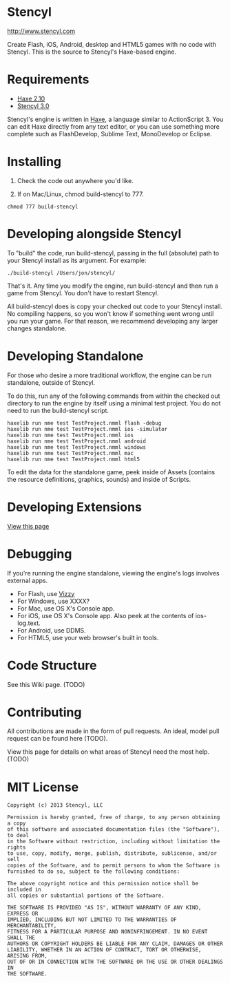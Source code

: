 Stencyl
==============

http://www.stencyl.com

Create Flash, iOS, Android, desktop and HTML5 games with no code with Stencyl. This is the source to Stencyl's Haxe-based engine.


Requirements
==============

* [Haxe 2.10](http://www.haxe.org)
* [Stencyl 3.0](http://www.stencyl.com)

Stencyl's engine is written in [Haxe](http://www.haxe.org), a language similar to ActionScript 3. 
You can edit Haxe directly from any text editor, or you can use something more complete such as FlashDevelop, 
Sublime Text, MonoDevelop or Eclipse.


Installing
==============

1) Check the code out anywhere you'd like.

2) If on Mac/Linux, chmod build-stencyl to 777.

```
chmod 777 build-stencyl
```


Developing alongside Stencyl
==============

To "build" the code, run build-stencyl, passing in the full (absolute) path to your Stencyl install as its argument. 
For example:

```
./build-stencyl /Users/jon/stencyl/
```

That's it. Any time you modify the engine, run build-stencyl and then run a game from Stencyl. You 
don't have to restart Stencyl.

All build-stencyl does is copy your checked out code to your Stencyl install. No compiling happens, 
so you won't know if something went wrong until you run your game. For that reason, we recommend developing
any larger changes standalone.


Developing Standalone
==============

For those who desire a more traditional workflow, the engine can be run standalone, outside of Stencyl.

To do this, run any of the following commands from within the checked out directory to run the engine by itself using a minimal test project. You do not need to run the build-stencyl script.

```
haxelib run nme test TestProject.nmml flash -debug
haxelib run nme test TestProject.nmml ios -simulator
haxelib run nme test TestProject.nmml ios
haxelib run nme test TestProject.nmml android
haxelib run nme test TestProject.nmml windows
haxelib run nme test TestProject.nmml mac
haxelib run nme test TestProject.nmml html5
```

To edit the data for the standalone game, peek inside of Assets (contains the resource definitions, graphics, sounds) and inside of Scripts.


Developing Extensions
==============

[View this page](https://github.com/Stencyl/stencyl-engine/wiki/Extensions)


Debugging
==============

If you're running the engine standalone, viewing the engine's logs involves external apps.

* For Flash, use [Vizzy](https://code.google.com/p/flash-tracer)
* For Windows, use XXXX?
* For Mac, use OS X's Console app.
* For iOS, use OS X's Console app. Also peek at the contents of ios-log.text.
* For Android, use DDMS.
* For HTML5, use your web browser's built in tools.



Code Structure
==============

See this Wiki page. (TODO)


Contributing
==============

All contributions are made in the form of pull requests. An ideal, model pull request can be found here (TODO).

View this page for details on what areas of Stencyl need the most help. (TODO)


MIT License
==============

```
Copyright (c) 2013 Stencyl, LLC

Permission is hereby granted, free of charge, to any person obtaining a copy
of this software and associated documentation files (the "Software"), to deal
in the Software without restriction, including without limitation the rights
to use, copy, modify, merge, publish, distribute, sublicense, and/or sell
copies of the Software, and to permit persons to whom the Software is
furnished to do so, subject to the following conditions:

The above copyright notice and this permission notice shall be included in
all copies or substantial portions of the Software.

THE SOFTWARE IS PROVIDED "AS IS", WITHOUT WARRANTY OF ANY KIND, EXPRESS OR
IMPLIED, INCLUDING BUT NOT LIMITED TO THE WARRANTIES OF MERCHANTABILITY,
FITNESS FOR A PARTICULAR PURPOSE AND NONINFRINGEMENT. IN NO EVENT SHALL THE
AUTHORS OR COPYRIGHT HOLDERS BE LIABLE FOR ANY CLAIM, DAMAGES OR OTHER
LIABILITY, WHETHER IN AN ACTION OF CONTRACT, TORT OR OTHERWISE, ARISING FROM,
OUT OF OR IN CONNECTION WITH THE SOFTWARE OR THE USE OR OTHER DEALINGS IN
THE SOFTWARE.
```
